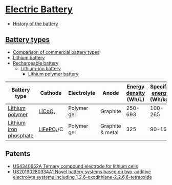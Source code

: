 # [Electric Battery](https://en.wikipedia.org/wiki/Electric_battery)

- [History of the battery](https://en.wikipedia.org/wiki/History_of_the_battery)

## [Battery types](https://en.wikipedia.org/wiki/List_of_battery_types)
- [Comparison of commercial battery types](https://en.wikipedia.org/wiki/Comparison_of_commercial_battery_types)
- [Lithium battery](https://en.wikipedia.org/wiki/Lithium_battery)
- [Rechargeable battery](https://en.wikipedia.org/wiki/Rechargeable_battery)
  - [Lithium-ion battery](https://en.wikipedia.org/wiki/Lithium-ion_battery)
    - [Lithium polymer battery](https://en.wikipedia.org/wiki/Lithium_polymer_battery)

| Battery type | Cathode | Electrolyte | Anode | [Energy density](https://en.wikipedia.org/wiki/Energy_density) (Wh/L) | [Specific energy](https://en.wikipedia.org/wiki/Specific_energy) (Wh/kg) | [Specific power](https://en.wikipedia.org/wiki/Power-to-weight_ratio) (W/kg) | Rechargeable | Memory | Flammable |
| - | - | - | - | - | - | - | - | - | - |
| [Lithium polymer](https://en.wikipedia.org/wiki/Lithium_polymer_battery) | [LiCoO₂](https://en.wikipedia.org/wiki/Lithium_cobalt_oxide) | Polymer gel | Graphite | 250-693 | 100-265 | 250-340 | Yes | No | Yes |
| [Lithium iron phosphate](https://en.wikipedia.org/wiki/Lithium_iron_phosphate_battery) | [LiFePO₄](https://en.wikipedia.org/wiki/Lithium_iron_phosphate)/C | Polymer gel | Graphite & metal | 325 | 90-160 | 200 | Yes | Yes | Yes |


## Patents
- [US4340652A Ternary compound electrode for lithium cells](https://patents.google.com/patent/US4340652)
- [US20190280334A1 Novel battery systems based on two-additive electrolyte systems including 1,2,6-oxodithiane-2,2,6,6-tetraoxide](https://patents.google.com/patent/US20190280334A1/)
